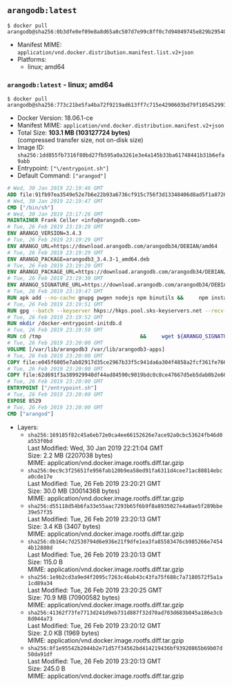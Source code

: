 ## `arangodb:latest`

```console
$ docker pull arangodb@sha256:0b3dfe0ef09e8a8d65a0c507d7e99c8ff0c7d94049745e829b29540b8f030068
```

-	Manifest MIME: `application/vnd.docker.distribution.manifest.list.v2+json`
-	Platforms:
	-	linux; amd64

### `arangodb:latest` - linux; amd64

```console
$ docker pull arangodb@sha256:773c21be5fa4ba72f9219ad613ff7c715e4290603bd79f105452993eb9841322
```

-	Docker Version: 18.06.1-ce
-	Manifest MIME: `application/vnd.docker.distribution.manifest.v2+json`
-	Total Size: **103.1 MB (103127724 bytes)**  
	(compressed transfer size, not on-disk size)
-	Image ID: `sha256:1dd855fb7316f80bd27fb595a0a3261e3e4a145b33ba61748441b31b6efa9abb`
-	Entrypoint: `["\/entrypoint.sh"]`
-	Default Command: `["arangod"]`

```dockerfile
# Wed, 30 Jan 2019 22:19:46 GMT
ADD file:91fb97ea3549e52e7b6e22b93a6736cf915c756f3d13348406d8ad5f1a872680 in / 
# Wed, 30 Jan 2019 22:19:47 GMT
CMD ["/bin/sh"]
# Wed, 30 Jan 2019 23:17:26 GMT
MAINTAINER Frank Celler <info@arangodb.com>
# Tue, 26 Feb 2019 23:19:29 GMT
ENV ARANGO_VERSION=3.4.3
# Tue, 26 Feb 2019 23:19:29 GMT
ENV ARANGO_URL=https://download.arangodb.com/arangodb34/DEBIAN/amd64
# Tue, 26 Feb 2019 23:19:29 GMT
ENV ARANGO_PACKAGE=arangodb3_3.4.3-1_amd64.deb
# Tue, 26 Feb 2019 23:19:29 GMT
ENV ARANGO_PACKAGE_URL=https://download.arangodb.com/arangodb34/DEBIAN/amd64/arangodb3_3.4.3-1_amd64.deb
# Tue, 26 Feb 2019 23:19:30 GMT
ENV ARANGO_SIGNATURE_URL=https://download.arangodb.com/arangodb34/DEBIAN/amd64/arangodb3_3.4.3-1_amd64.deb.asc
# Tue, 26 Feb 2019 23:19:47 GMT
RUN apk add --no-cache gnupg pwgen nodejs npm binutils &&     npm install -g foxx-cli &&     rm -rf /root/.npm
# Tue, 26 Feb 2019 23:19:51 GMT
RUN gpg --batch --keyserver hkps://hkps.pool.sks-keyservers.net --recv-keys CD8CB0F1E0AD5B52E93F41E7EA93F5E56E751E9B
# Tue, 26 Feb 2019 23:19:52 GMT
RUN mkdir /docker-entrypoint-initdb.d
# Tue, 26 Feb 2019 23:19:59 GMT
RUN cd /tmp                                &&     wget ${ARANGO_SIGNATURE_URL}           &&     wget ${ARANGO_PACKAGE_URL}             &&     gpg --verify ${ARANGO_PACKAGE}.asc     &&     ar x ${ARANGO_PACKAGE} data.tar.gz     &&     tar -C / -x -z -f data.tar.gz          &&     sed -ri         -e 's!127\.0\.0\.1!0.0.0.0!g'         -e 's!^(file\s*=\s*).*!\1 -!'         -e 's!^\s*uid\s*=.*!!'         /etc/arangodb3/arangod.conf        &&     echo chgrp 0 /var/lib/arangodb3 /var/lib/arangodb3-apps &&     echo chmod 775 /var/lib/arangodb3 /var/lib/arangodb3-apps &&     rm -f /usr/bin/foxx &&     rm -f ${ARANGO_PACKAGE}* data.tar.gz
# Tue, 26 Feb 2019 23:20:00 GMT
VOLUME [/var/lib/arangodb3 /var/lib/arangodb3-apps]
# Tue, 26 Feb 2019 23:20:00 GMT
COPY file:e045f6005e7ab02917d35ce2967b33f5c941da6a304f4858a2fcf361fe766895 in /entrypoint.sh 
# Tue, 26 Feb 2019 23:20:00 GMT
COPY file:62d691f3a389929940df44ad84590c9019bdc0c8ce47667d5eb5dab0b2e66954 in /usr/bin/foxx 
# Tue, 26 Feb 2019 23:20:00 GMT
ENTRYPOINT ["/entrypoint.sh"]
# Tue, 26 Feb 2019 23:20:00 GMT
EXPOSE 8529
# Tue, 26 Feb 2019 23:20:00 GMT
CMD ["arangod"]
```

-	Layers:
	-	`sha256:169185f82c45a6eb72e0ca4ee66152626e7ace92a0cbc53624fb46d0a553f0bd`  
		Last Modified: Wed, 30 Jan 2019 22:21:04 GMT  
		Size: 2.2 MB (2207038 bytes)  
		MIME: application/vnd.docker.image.rootfs.diff.tar.gzip
	-	`sha256:0ec9c3f25651fe956fab120b9ea58ed91fa6311d4cee71ac88814ebca0cde17e`  
		Last Modified: Tue, 26 Feb 2019 23:20:21 GMT  
		Size: 30.0 MB (30014368 bytes)  
		MIME: application/vnd.docker.image.rootfs.diff.tar.gzip
	-	`sha256:d55118d54b6fa33e55aac7293b65f6b9f8a8935027e4a0ae5f289bbe39e57f35`  
		Last Modified: Tue, 26 Feb 2019 23:20:13 GMT  
		Size: 3.4 KB (3407 bytes)  
		MIME: application/vnd.docker.image.rootfs.diff.tar.gzip
	-	`sha256:db164c7d2530794d6e936e21f9dfe1ea3fa85583476cb985266e74544b12880d`  
		Last Modified: Tue, 26 Feb 2019 23:20:13 GMT  
		Size: 115.0 B  
		MIME: application/vnd.docker.image.rootfs.diff.tar.gzip
	-	`sha256:1e9b2cd3a9ed4f2095c7263c46ab43c43fa75f688c7a7180572f5a1a1cd89a34`  
		Last Modified: Tue, 26 Feb 2019 23:20:25 GMT  
		Size: 70.9 MB (70900582 bytes)  
		MIME: application/vnd.docker.image.rootfs.diff.tar.gzip
	-	`sha256:41362f73fe7713d241d9eb731d887f32d70ad703d683b045a186e3cb8d044a73`  
		Last Modified: Tue, 26 Feb 2019 23:20:12 GMT  
		Size: 2.0 KB (1969 bytes)  
		MIME: application/vnd.docker.image.rootfs.diff.tar.gzip
	-	`sha256:8f1e95542b2044b2e71d57f34562bd414219436bf93920865b69b07d50da91df`  
		Last Modified: Tue, 26 Feb 2019 23:20:13 GMT  
		Size: 245.0 B  
		MIME: application/vnd.docker.image.rootfs.diff.tar.gzip
